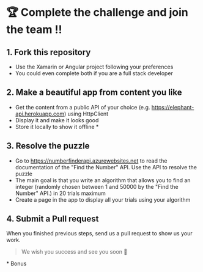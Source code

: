 # 🏆 Complete the challenge and join the team !!
## 1. Fork this repository

- Use the Xamarin or Angular project following your preferences
- You could even complete both if you are a full stack developer

## 2. Make a beautiful app from content you like

- Get the content from a public API of your choice (e.g. https://elephant-api.herokuapp.com) using HttpClient
- Display it and make it looks good
- Store it locally to show it offline *

## 3. Resolve the puzzle

- Go to https://numberfinderapi.azurewebsites.net to read the documentation of the "Find the Number" API. Use the API to resolve the puzzle
- The main goal is that you write an algorithm that allows you to find an integer (randomly chosen between 1 and 50000 by the "Find the Number" API.) in 20 trials maximum
- Create a page in the app to display all your trials using your algorithm

## 4. Submit a Pull request

When you finished previous steps, send us a pull request to show us your work.

> We wish you success and see you soon 🎉

\* Bonus
